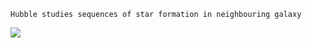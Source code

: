 ```
Hubble studies sequences of star formation in neighbouring galaxy
```
![](http://geekresearchlab.net/space/hubble/10.jpg)